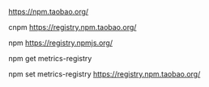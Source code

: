 https://npm.taobao.org/

cnpm https://registry.npm.taobao.org/

npm	https://registry.npmjs.org/

npm get metrics-registry 

npm set metrics-registry https://registry.npm.taobao.org/